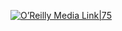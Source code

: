 [![O’Reilly Media Link|75](https://upload.wikimedia.org/wikipedia/commons/e/ec/O%27Reilly_Logo_%282019%29.svg)]({{Link}})
